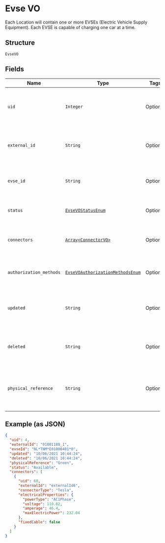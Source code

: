 
# Evse VO

Each Location will contain one or more EVSEs (Electric Vehicle Supply Equipment). Each EVSE is capable of charging one car at a time.

## Structure

`EvseVO`

## Fields

| Name | Type | Tags | Description |
|  --- | --- | --- | --- |
| `uid` | `Integer` | Optional | Internal identifier used to refer to single individual  EVSE unit. |
| `external_id` | `String` | Optional | Identifier of the Evse as given by the Operator, unique for that Operator |
| `evse_id` | `String` | Optional | Standard EVSEId identifier (ISO-IEC-15118) |
| `status` | [`EvseVOStatusEnum`](../../doc/models/evse-vo-status-enum.md) | Optional | The current status of the EVSE units availability |
| `connectors` | [`Array<ConnectorVO>`](../../doc/models/connector-vo.md) | Optional | List of all connectors available on this EVSE unit. |
| `authorization_methods` | [`EvseVOAuthorizationMethodsEnum`](../../doc/models/evse-vo-authorization-methods-enum.md) | Optional | Methods that can be used to Authorize sessions on this EVSE |
| `updated` | `String` | Optional | ISO8601-compliant UTC datetime of the last update of the EVSE |
| `deleted` | `String` | Optional | optional  ISO8601-compliant UTC deletion timestamp of the Evse |
| `physical_reference` | `String` | Optional | An optional number/string printed on the outside of the EVSE for visual identification |

## Example (as JSON)

```json
{
  "uid": 4,
  "externalId": "01001188_1",
  "evseId": "NL*TNM*E01000401*0",
  "updated": "10/06/2021 10:44:24",
  "deleted": "10/06/2021 10:44:24",
  "physicalReference": "Green",
  "status": "Available",
  "connectors": [
    {
      "uid": 60,
      "externalId": "externalId6",
      "connectorType": "Tesla",
      "electricalProperties": {
        "powerType": "AC1Phase",
        "voltage": 110.62,
        "amperage": 46.4,
        "maxElectricPower": 232.04
      },
      "fixedCable": false
    }
  ]
}
```

